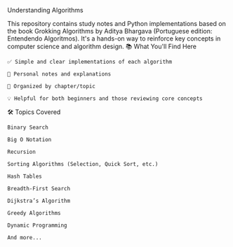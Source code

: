 Understanding Algorithms

This repository contains study notes and Python implementations based on the book Grokking Algorithms by Aditya Bhargava (Portuguese edition: Entendendo Algoritmos). It's a hands-on way to reinforce key concepts in computer science and algorithm design.
📚 What You'll Find Here

    ✅ Simple and clear implementations of each algorithm

    🧠 Personal notes and explanations

    📌 Organized by chapter/topic

    💡 Helpful for both beginners and those reviewing core concepts

🛠 Topics Covered

    Binary Search

    Big O Notation

    Recursion

    Sorting Algorithms (Selection, Quick Sort, etc.)

    Hash Tables

    Breadth-First Search

    Dijkstra’s Algorithm

    Greedy Algorithms

    Dynamic Programming

    And more...
